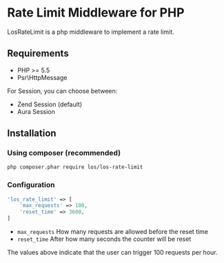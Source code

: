 # Rate Limit Middleware for PHP

LosRateLimit is a php middleware to implement a rate limit.

## Requirements

* PHP >= 5.5
* Psr\HttpMessage

For Session, you can choose between:
* Zend Session (default)
* Aura Session

## Installation
### Using composer (recommended)

```bash
php composer.phar require los/los-rate-limit
```

### Configuration
```php
'los_rate_limit' => [
    'max_requests' => 100,
    'reset_time' => 3600,
]
```

* `max_requests` How many requests are allowed before the reset time
* `reset_time` After how many seconds the counter will be reset

The values above indicate that the user can trigger 100 requests per hour.
